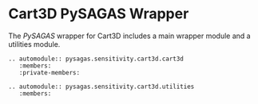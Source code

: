 # Cart3D PySAGAS Wrapper
The *PySAGAS* wrapper for Cart3D includes a main wrapper module
and a utilities module.


```{eval-rst}
.. automodule:: pysagas.sensitivity.cart3d.cart3d
   :members:
   :private-members:
```

```{eval-rst}
.. automodule:: pysagas.sensitivity.cart3d.utilities
   :members:
```
